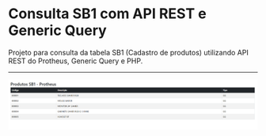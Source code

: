 # Consulta SB1 com API REST e Generic Query

Projeto para consulta da tabela SB1 (Cadastro de produtos) utilizando API REST do Protheus, Generic Query e PHP.

---

![Tela consultando SB1](./sb1.png)

